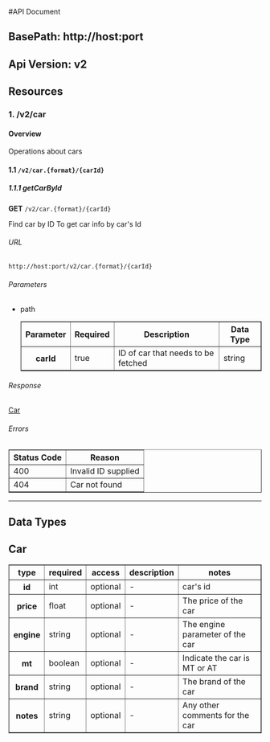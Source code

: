 #API Document


## BasePath: http://host:port

## Api Version: v2

## Resources
### 1. /v2/car
#### Overview
Operations about cars

#### 1.1 `/v2/car.{format}/{carId}`
##### 1.1.1 getCarById
**GET** `/v2/car.{format}/{carId}`

Find car by ID
To get car info by car's Id

###### URL
    http://host:port/v2/car.{format}/{carId}
###### Parameters
- path

    <table border="1">
        <tr>
            <th>Parameter</th>
            <th>Required</th>
            <th>Description</th>
            <th>Data Type</th>
        </tr>
        <tr>
            <th>carId</th>
            <td>true</td>
            <td>ID of car that needs to be fetched</td>
            <td>string</td>
        </tr>
    </table>

###### Response
[Car](#Car)


###### Errors
<table border="1">
    <tr>
        <th>Status Code</th>
        <th>Reason</th>
    </tr>
        <tr>
            <td>400</td>
            <td>Invalid ID supplied</td>
        </tr>
        <tr>
            <td>404</td>
            <td>Car not found</td>
        </tr>
</table>


- - -

## Data Types


## <a name="Car">Car</a>

<table border="1">
    <tr>
        <th>type</th>
        <th>required</th>
        <th>access</th>
        <th>description</th>
        <th>notes</th>
    </tr>
        <tr>
            <th>id</th>
            <td>int</td>
            <td>optional</td>
            <td>-</td>
            <td>car's id</td>
        </tr>
        <tr>
            <th>price</th>
            <td>float</td>
            <td>optional</td>
            <td>-</td>
            <td>The price of the car</td>
        </tr>
        <tr>
            <th>engine</th>
            <td>string</td>
            <td>optional</td>
            <td>-</td>
            <td>The engine parameter of the car</td>
        </tr>
        <tr>
            <th>mt</th>
            <td>boolean</td>
            <td>optional</td>
            <td>-</td>
            <td>Indicate the car is MT or AT</td>
        </tr>
        <tr>
            <th>brand</th>
            <td>string</td>
            <td>optional</td>
            <td>-</td>
            <td>The brand of the car</td>
        </tr>
        <tr>
            <th>notes</th>
            <td>string</td>
            <td>optional</td>
            <td>-</td>
            <td>Any other comments for the car</td>
        </tr>
</table>



